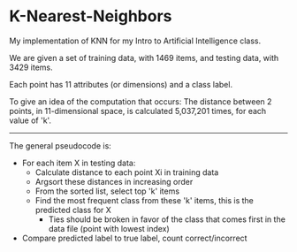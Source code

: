 # K-Nearest-Neighbors
My implementation of KNN for my Intro to Artificial Intelligence class.

We are given a set of training data, with 1469 items, and testing data, with 3429 items.

Each point has 11 attributes (or dimensions) and a class label.

To give an idea of the computation that occurs: The distance between 2 points, in 11-dimensional space, is calculated 5,037,201 times, for each value of 'k'.

-----------------------------------------
The general pseudocode is:
- For each item X in testing data:
  - Calculate distance to each point Xi in training data
  - Argsort these distances in increasing order
  - From the sorted list, select top 'k' items
  - Find the most frequent class from these 'k' items, this is the predicted class for X
    - Ties should be broken in favor of the class that comes first in the data file (point with lowest index)
- Compare predicted label to true label, count correct/incorrect
